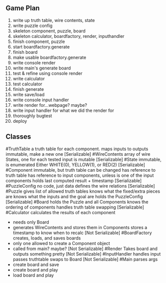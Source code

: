 ## Game Plan
1. write up truth table, wire contents, state
2. write puzzle config
3. skeleton component, puzzle, board
4. skeleton calculator, boardfactory, render, inputhandler
5. finish component, puzzle
6. start boardfactory.generate
7. finish board
8. make usable boardfactory.generate
9. write console render
10. write main's generate board
11. test & refine using console render
12. write calculator
13. test calculator
14. finish generate
15. write save/load
16. write console input handler
17. write render for...webpage? maybe?
18. write input handler for what we did the render for
19. thoroughly bugtest
20. deploy

## Classes
#TruthTable
a truth table for each component. maps inputs to outputs
immutable, make a new one
[Serializable]
#WireContents
array of wire States, one for each tested input
is mutable
[Serializable]
#State
immutable, is enumerated
Either WHITE(0), YELLOW(1), or RED(2)
[Serializable]
#Component
immutable, but truth table can be changed
has reference to truth table
has reference to input components, unless is one of the input components
holds last computed result + timestamp
[Serializable]
#PuzzleConfig
no code, just data
defines the wire relations
[Serializable]
#Puzzle
gives list of allowed truth tables
knows what the fixed/extra pieces are
knows what the inputs and the goal are
holds the PuzzleConfig
[Serializable]
#Board
holds the Puzzle and all Components
knows the ordering of components
handles truth table swapping
[Serializable]
#Calculator
calculates the results of each component
 - needs only Board
 - generates WireContents and stores them in Components
stores a timestamp to know when to recalc
[Not Serializable]
#BoardFactory
creates, loads, and saves boards
 - only one allowed to create a Component object
 - called from main? maybe?
[Not Serializable]
#Render
Takes board and outputs something pretty
[Not Serializable]
#InputHandler
handles input
passes truthtable swaps to Board
[Not Serializable]
#Main
parses args
 - create board and save
 - create board and play
 - load board and play

